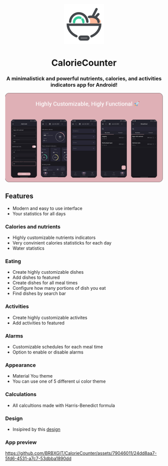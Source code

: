<div align="center">

<img src="docs/app_icon.svg" width="128" height="128"/>

# CalorieCounter

### A minimalistick and powerful nutrients, calories, and activities indicators app for Android!

<img src="docs/app_logo.png"/>

</div>

## Features
- Modern and easy to use interface
- Your statistics for all days
### Calories and nutrients
- Highly customizable nutrients indicators
- Very convinient calories statisticks for each day
- Water statistics
### Eating
- Create highly customizable dishes
- Add dishes to featured
- Create dishes for all meal times
- Configure how many portions of dish you eat
- Find dishes by search bar
### Activities
- Create highly customizable activites
- Add activities to featured
### Alarms
- Customizable schedules for each meal time
- Option to enable or disable alarms
### Appearance
- Material You theme
- You can use one of 5 different ui color theme
### Calculations
- All calcultions made with Harris-Benedict formula
### Design
- Insipired by this [design](https://www.behance.net/gallery/91770367/Calorie-Counter-App)
### App preview
https://github.com/BRBXGIT/CalorieCounter/assets/79046011/24dd8aa7-5fd6-4531-a7c7-53dbba1890dd
